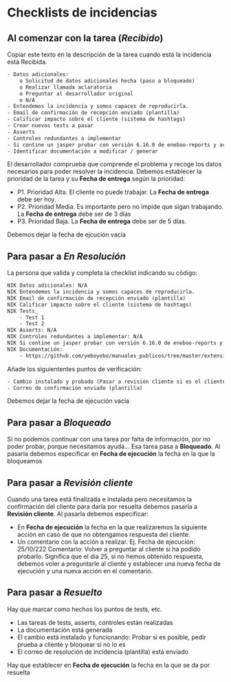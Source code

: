 # Checklists de incidencias

## Al comenzar con la tarea (*Recibido*)
Copiar este texto en la descripción de la tarea cuando está la incidencia está Recibida.

```txt
- Datos adicionales:
    o Solicitud de datos adicionales hecha (paso a bloqueado)
    o Realizar llamada aclaratoria
    o Preguntar al desarrollador original
    o N/A
- Entendemos la incidencia y somos capaces de reproducirla.
- Email de confirmación de recepción enviado (plantilla)
- Calificar impacto sobre el cliente (sistema de hashtags)
- Crear nuevos tests a pasar
- Asserts
- Controles redundantes a implementar
- Si contine un jasper probar con versión 6.16.0 de eneboo-reports y actualizarla en el cliente si no la tiene actualizada
- Identificar documentación a modificar / generar
```

El desarrollador comprueba que comprende el problema y recoge los datos necesarios para poder resolver la incidencia.
Debemos establecer la prioridad de la tarea y su **Fecha de entrega** según la prioridad:
- P1. Prioridad Alta. El cliente no puede trabajar. La **Fecha de entrega** debe ser hoy.
- P2. Prioridad Media. Es importante pero no impide que sigan trabajando. La **Fecha de entrega** debe ser de 3 días
- P3. Prioridad Baja. La **Fecha de entrega** debe ser de 5 días.

Debemos dejar la fecha de ejcución vacía

## Para pasar a *En Resolución*
La persona que valida y completa la checklist indicando su código:
```txt
NIK Datos adicionales: N/A
NIK Entendemos la incidencia y somos capaces de reproducirla.
NIK Email de confirmación de recepción enviado (plantilla)
NIK Calificar impacto sobre el cliente (sistema de hashtags)
NIK Tests_
    - Test 1
    - Test 2
NIK Asserts: N/A
NIK Controles redundantes a implementar: N/A
NIK Si contine un jasper probar con versión 6.16.0 de eneboo-reports y actualizarla en el cliente si no la tiene actualizada
NIK Documentación:
    - https://github.com/yeboyebo/manuales_publicos/tree/master/extensiones/igic_canarias)
```
Añade los siguiententes puntos de verificación:
```txt
- Cambio instalado y probado (Pasar a revisión cliente si es el cliente quien debe confirmar la prueba)
- Correo de confirmación enviado (plantilla)
```
Debemos dejar la fecha de ejecución vacía

## Para pasar a *Bloqueado*
Si no podemos continuar con una tarea por falta de información, por no poder probar, porque necesitamos ayuda... Esa tarea pasa a **Bloqueado**. Al pasarla debemos especificar en **Fecha de ejecución** la fecha en la que la bloqueamos

## Para pasar a *Revisión cliente*
Cuando una tarea está finalizada e instalada pero necesitamos la confirmación del cliente para darla por resuelta debemos pasarla a **Revisión cliente**. Al pasarla debemos especificar:
-  En **Fecha de ejecución** la fecha en la que realizaremos la siguiente acción en caso de que no obtengamos respuesta del cliente.
- Un comentario con la acción a realizar. 
Ej. Fecha de ejecución: 25/10/222 Comentario: Volver a preguntar al cliente si ha podido probarlo. Significa que el dia 25, si no hemos obtenido respuesta, debemos voler a preguntarle al cliente y establecer una nueva fecha de ejecución y una nueva acción en el comentario.

## Para pasar a *Resuelto*
Hay que marcar como hechos los puntos de tests, etc.
- Las tareas de tests, asserts, controles están realizadas
- La documentación está generada
- El cambio está instalado y funcionando: Probar si es posible, pedir prueba a cliente y bloquear si no lo es
- El correo de resolución de incidencia (plantilla) está enviado

Hay que establecer en **Fecha de ejecución** la fecha en la que se da por resuelta